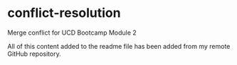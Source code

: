 # conflict-resolution
Merge conflict for UCD Bootcamp Module 2

  All of this content added to the readme file has been added from my remote GitHub repository.
